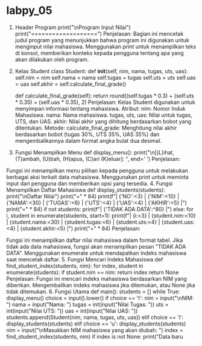 # labpy_05
1. Header Program
print("\nProgram Input Nilai")
print("===================")
Penjelasan:
Bagian ini mencetak judul program yang menunjukkan bahwa program ini digunakan untuk menginput nilai mahasiswa.
Menggunakan print untuk menampilkan teks di konsol, memberikan konteks kepada pengguna tentang apa yang akan dilakukan oleh program.
2. Kelas Student
class Student:
    def __init__(self, nim, nama, tugas, uts, uas):
        self.nim = nim
        self.nama = nama
        self.tugas = tugas
        self.uts = uts
        self.uas = uas
        self.akhir = self.calculate_final_grade()

    def calculate_final_grade(self):
        return round((self.tugas * 0.3) + (self.uts * 0.35) + (self.uas * 0.35), 2)
Penjelasan:
Kelas Student digunakan untuk menyimpan informasi tentang mahasiswa.
Atribut:
nim: Nomor Induk Mahasiswa.
nama: Nama mahasiswa.
tugas, uts, uas: Nilai untuk tugas, UTS, dan UAS.
akhir: Nilai akhir yang dihitung berdasarkan bobot yang ditentukan.
Metode:
calculate_final_grade: Menghitung nilai akhir berdasarkan bobot (tugas 30%, UTS 35%, UAS 35%) dan mengembalikannya dalam format angka bulat dua desimal.
3. Fungsi Menampilkan Menu
def display_menu():
    print("\n[(L)ihat, (T)ambah, (U)bah, (H)apus, (C)ari (K)eluar]: ", end=' ')
Penjelasan:

Fungsi ini menampilkan menu pilihan kepada pengguna untuk melakukan berbagai aksi terkait data mahasiswa.
Menggunakan print untuk meminta input dari pengguna dan memberikan opsi yang tersedia.
4. Fungsi Menampilkan Daftar Mahasiswa
def display_students(students):
    print("\nDaftar Nilai")
    print("=" * 84)
    print(f"| {'NO':<3} | {'NIM':<10} | {'NAMA':<30} | {'TUGAS':<6} | {'UTS':<4} | {'UAS':<4} | {'AKHIR':<5} |")
    print("=" * 84)
    if not students:
        print(f"| {'TIDAK ADA DATA':^80} |")
    else:
        for i, student in enumerate(students, start=1):
            print(f"| {i:<3} | {student.nim:<10} | {student.nama:<30} | {student.tugas:<6} | {student.uts:<4} | {student.uas:<4} | {student.akhir:<5} |")
    print("=" * 84)
Penjelasan:

Fungsi ini menampilkan daftar nilai mahasiswa dalam format tabel.
Jika tidak ada data mahasiswa, fungsi akan menampilkan pesan "TIDAK ADA DATA".
Menggunakan enumerate untuk mendapatkan indeks mahasiswa saat mencetak daftar.
5. Fungsi Mencari Indeks Mahasiswa
def find_student_index(students, nim):
    for index, student in enumerate(students):
        if student.nim == nim:
            return index
    return None
Penjelasan:
Fungsi ini mencari indeks mahasiswa berdasarkan NIM yang diberikan.
Mengembalikan indeks mahasiswa jika ditemukan, atau None jika tidak ditemukan.
6. Fungsi Utama
def main():
    students = []
    while True:
        display_menu()
        choice = input().lower()
        if choice == 't':
            nim = input("\nNIM: ")
            nama = input("Nama: ")
            tugas = int(input("Nilai Tugas: "))
            uts = int(input("Nilai UTS: "))
            uas = int(input("Nilai UAS: "))
            students.append(Student(nim, nama, tugas, uts, uas))
        elif choice == 'l':
            display_students(students)
        elif choice == 'u':
            display_students(students)
            nim = input("\nMasukkan NIM mahasiswa yang akan diubah: ")
            index = find_student_index(students, nim)
            if index is not None:
                print("Data baru
